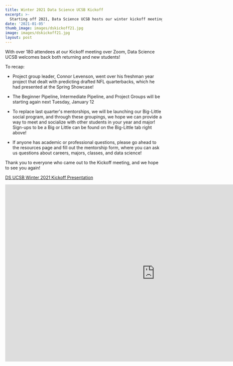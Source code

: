 ```yaml
---
title: Winter 2021 Data Science UCSB Kickoff
excerpt: >-
  Starting off 2021, Data Science UCSB hosts our winter kickoff meeting!
date: '2021-01-05'
thumb_image: images/dskickoff21.jpg
image: images/dskickoff21.jpg
layout: post
---
```


With over 180 attendees at our Kickoff meeting over Zoom, Data Science UCSB welcomes back both returning and new students!

To recap:
* Project group leader, Connor Levenson, went over his freshman year project that dealt with predicting drafted NFL quarterbacks, which he had presented at the Spring Showcase!

* The Beginner Pipeline, Intermediate Pipeline, and Project Groups will be starting again next Tuesday, January 12

* To replace last quarter's mentorships, we will be launching our Big-Little social program, and through these groupings, we hope we can provide a way to meet and socialize with other students in your year and major! Sign-ups to be a Big or Little can be found on the Big-Little tab right above!

* If anyone has academic or professional questions, please go ahead to the resources page and fill out the mentorship form, where you can ask us questions about careers, majors, classes, and data science!

Thank you to everyone who came out to the Kickoff meeting, and we hope to see you again!

[DS UCSB Winter 2021 Kickoff Presentation](https://docs.google.com/presentation/d/e/2PACX-1vSR_TCUJgO78kvvNefdwJbd16IZjLrmxj22EV-IVQjWsJh1P27T0hNauMfckRqL5R7G86EbjGR_LRUn/pub?start=false&loop=false&delayms=10000)

<iframe src="https://docs.google.com/presentation/d/e/2PACX-1vSR_TCUJgO78kvvNefdwJbd16IZjLrmxj22EV-IVQjWsJh1P27T0hNauMfckRqL5R7G86EbjGR_LRUn/embed?start=false&loop=false&delayms=3000" frameborder="0" width="960" height="569" allowfullscreen="true" mozallowfullscreen="true" webkitallowfullscreen="true"></iframe>
